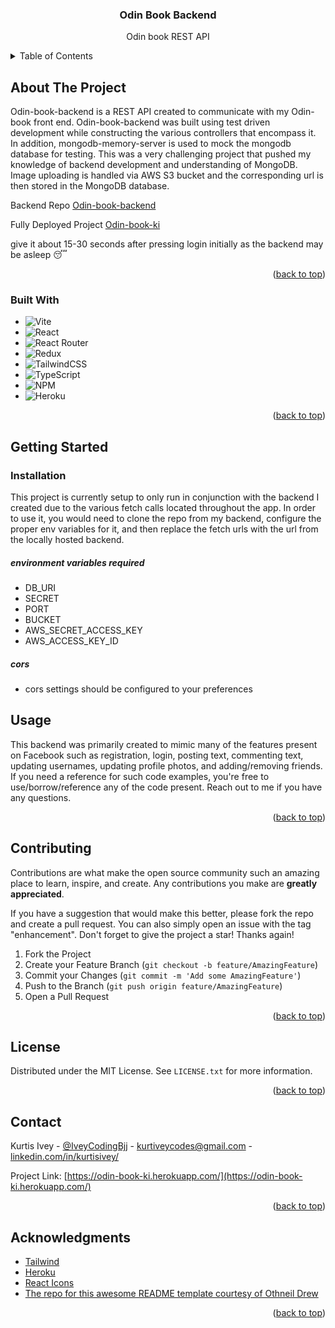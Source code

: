 <a name="readme-top"></a>

<!--
*** Thanks for checking out the Best-README-Template. If you have a suggestion
*** that would make this better, please fork the repo and create a pull request
*** or simply open an issue with the tag "enhancement".
*** Don't forget to give the project a star!
*** Thanks again! Now go create something AMAZING! :D
-->

<!-- PROJECT SHIELDS -->
<!--
*** I'm using markdown "reference style" links for readability.
*** Reference links are enclosed in brackets [ ] instead of parentheses ( ).
*** See the bottom of this document for the declaration of the reference variables
*** for contributors-url, forks-url, etc. This is an optional, concise syntax you may use.
*** https://www.markdownguide.org/basic-syntax/#reference-style-links
-->

<!-- PROJECT LOGO -->
<div align="center">
  <h3 align="center">Odin Book Backend</h3>
  <p align="center">
    Odin book REST API 
    <br />
  </p>
</div>

<!-- TABLE OF CONTENTS -->
<details>
  <summary>Table of Contents</summary>
  <ol>
    <li>
      <a href="#about-the-project">About The Project</a>
      <ul>
        <li><a href="#built-with">Built With</a></li>
      </ul>
    </li>
    <li>
      <a href="#getting-started">Getting Started</a>
      <ul>
        <li><a href="#installation">Installation</a></li>
      </ul>
    </li>
    <li><a href="#usage">Usage</a></li>
    <li><a href="#contributing">Contributing</a></li>
    <li><a href="#license">License</a></li>
    <li><a href="#contact">Contact</a></li>
    <li><a href="#acknowledgments">Acknowledgments</a></li>
  </ol>
</details>

<!-- ABOUT THE PROJECT -->

## About The Project

Odin-book-backend is a REST API created to communicate with my Odin-book front end. Odin-book-backend was built using test driven development while constructing the various controllers that encompass it. In addition, mongodb-memory-server is used to mock the mongodb database for testing. This was a very challenging project that pushed my knowledge of backend development and understanding of MongoDB. Image uploading is handled via AWS S3 bucket and the corresponding url is then stored in the MongoDB database.

Backend Repo [Odin-book-backend](https://github.com/KurtisIvey/odin-book-backend)

Fully Deployed Project [Odin-book-ki](https://odin-book-ki.herokuapp.com/)

give it about 15-30 seconds after pressing login initially as the backend may be asleep 😴

<p align="right">(<a href="#readme-top">back to top</a>)</p>

### Built With

- ![Vite](https://img.shields.io/badge/vite-%23646CFF.svg?style=for-the-badge&logo=vite&logoColor=white)
- ![React](https://img.shields.io/badge/react-%2320232a.svg?style=for-the-badge&logo=react&logoColor=%2361DAFB)
- ![React Router](https://img.shields.io/badge/React_Router-CA4245?style=for-the-badge&logo=react-router&logoColor=white)
- ![Redux](https://img.shields.io/badge/redux-%23593d88.svg?style=for-the-badge&logo=redux&logoColor=white)
- ![TailwindCSS](https://img.shields.io/badge/tailwindcss-%2338B2AC.svg?style=for-the-badge&logo=tailwind-css&logoColor=white)
- ![TypeScript](https://img.shields.io/badge/typescript-%23007ACC.svg?style=for-the-badge&logo=typescript&logoColor=white)
- ![NPM](https://img.shields.io/badge/NPM-%23CB3837.svg?style=for-the-badge&logo=npm&logoColor=white)
- ![Heroku](https://img.shields.io/badge/heroku-%23430098.svg?style=for-the-badge&logo=heroku&logoColor=white)

<p align="right">(<a href="#readme-top">back to top</a>)</p>

<!-- GETTING STARTED -->

## Getting Started

### Installation

This project is currently setup to only run in conjunction with the backend I created due to the various fetch calls located throughout the app. In order to use it, you would need to clone the repo from my backend, configure the proper env variables for it, and then replace the fetch urls with the url from the locally hosted backend.

##### environment variables required

- DB_URI
- SECRET
- PORT
- BUCKET
- AWS_SECRET_ACCESS_KEY
- AWS_ACCESS_KEY_ID

##### cors

- cors settings should be configured to your preferences

## Usage

This backend was primarily created to mimic many of the features present on Facebook such as registration, login, posting text, commenting text, updating usernames, updating profile photos, and adding/removing friends. If you need a reference for such code examples, you're free to use/borrow/reference any of the code present. Reach out to me if you have any questions.

<p align="right">(<a href="#readme-top">back to top</a>)</p>

<!-- CONTRIBUTING -->

## Contributing

Contributions are what make the open source community such an amazing place to learn, inspire, and create. Any contributions you make are **greatly appreciated**.

If you have a suggestion that would make this better, please fork the repo and create a pull request. You can also simply open an issue with the tag "enhancement".
Don't forget to give the project a star! Thanks again!

1. Fork the Project
2. Create your Feature Branch (`git checkout -b feature/AmazingFeature`)
3. Commit your Changes (`git commit -m 'Add some AmazingFeature'`)
4. Push to the Branch (`git push origin feature/AmazingFeature`)
5. Open a Pull Request

<p align="right">(<a href="#readme-top">back to top</a>)</p>

<!-- LICENSE -->

## License

Distributed under the MIT License. See `LICENSE.txt` for more information.

<p align="right">(<a href="#readme-top">back to top</a>)</p>

<!-- CONTACT -->

## Contact

Kurtis Ivey - [@IveyCodingBjj](https://twitter.com/IveyCodingBjj) - kurtiveycodes@gmail.com - [linkedin.com/in/kurtisivey/](https://www.linkedin.com/in/kurtisivey/)

Project Link: [https://odin-book-ki.herokuapp.com/](https://odin-book-ki.herokuapp.com/)

<p align="right">(<a href="#readme-top">back to top</a>)</p>

<!-- ACKNOWLEDGMENTS -->

## Acknowledgments

- [Tailwind](https://tailwindcss.com/)
- [Heroku](https://devcenter.heroku.com/categories/reference)
- [React Icons](https://react-icons.github.io/react-icons/search)
- [The repo for this awesome README template courtesy of Othneil Drew](https://github.com/othneildrew/Best-README-Template)

<p align="right">(<a href="#readme-top">back to top</a>)</p>
